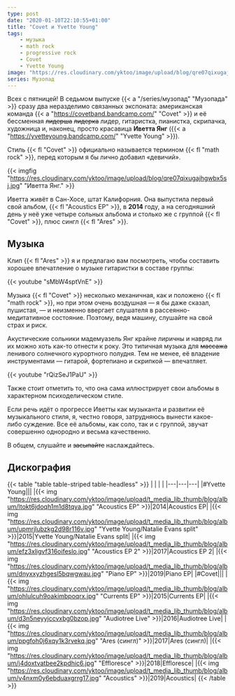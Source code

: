 ```yaml
---
type: post
date: "2020-01-10T22:10:55+01:00"
title: "Covet и Yvette Young"
tags:
    - музыка
    - math rock
    - progressive rock
    - Covet
    - Yvette Young
image: "https://res.cloudinary.com/yktoo/image/upload/blog/qre07qixugajhgwbx5sj.jpg"
series: Музопад
---
```


Всех с пятницей! В седьмом выпуске {{< a "/series/музопад" "Музопада" >}} сразу два неразделимо связанных экспоната: американская команда {{< a "https://covetband.bandcamp.com/" "Covet" >}} и её бессменная ~~лидерша~~ ~~лидерка~~ лидер, гитаристка, пианистка, скрипачка, художница и, наконец, просто красавица **Иветта Янг** ({{< a "https://yvetteyoung.bandcamp.com/" "Yvette Young" >}}).

Стиль {{< fl "Covet" >}} официально называется термином {{< fl "math rock" >}}, перед которым я бы лично добавил «девичий».

<!--more-->

{{< imgfig "https://res.cloudinary.com/yktoo/image/upload/blog/qre07qixugajhgwbx5sj.jpg" "Иветта Янг." >}}

Иветта живёт в Сан-Хосе, штат Калифорния. Она выпустила первый свой альбом, {{< fl "Acoustics EP" >}}, в **2014** году, а на сегодняшний день у неё уже четыре сольных альбома и столько же с группой {{< fl "Covet" >}}, плюс сингл {{< fl "Ares" >}}.

## Музыка

Клип {{< fl "Ares" >}} я и предлагаю вам посмотреть, чтобы составить хорошее впечатление о музыке гитаристки в составе группы:

{{< youtube "sMbW4sptVnE" >}}

Музыка {{< fl "Covet" >}} несколько механичная, как и положено {{< fl "math rock" >}}, но при этом очень воздушная — я бы даже сказал, пушистая, — и неизменно ввергает слушателя в рассеянно-медитативное состояние. Поэтому, ведя машину, слушайте на свой страх и риск.

Акустические сольники мадемуазель Янг крайне лиричны и навряд ли их можно хоть как-то отнести к року. Это типичная музыка для ~~массажа~~ ленивого солнечного курортного полудня. Тем не менее, её владение инструментами — гитарой, фортепиано и скрипкой — впечатляет.

{{< youtube "rQizSeJ1PaU" >}}

Также стоит отметить то, что она сама иллюстрирует свои альбомы в характерном психоделическом стиле.

Если речь идёт о прогрессе Иветты как музыканта и развитии её музыкального стиля, я, честно говоря, затрудняюсь вынести какое-либо суждение. Все её альбомы, как соло, так и с группой, звучат совершенно однородно и весьма качественно.

В общем, слушайте и ~~засыпайте~~ наслаждайтесь.

## Дискография

{{< table "table table-striped table-headless" >}}
|   |   |   |
|---|---|---|
|#Yvette Young|||
|{{< img "https://res.cloudinary.com/yktoo/image/upload/t_media_lib_thumb/blog/album/ltokt6jdoqh1m1d8tqya.jpg" "Acoustics EP" >}}|2014|Acoustics EP|
|{{< img "https://res.cloudinary.com/yktoo/image/upload/t_media_lib_thumb/blog/album/upmrjlubzkg2d98r116v.jpg" "Yvette Young​/​Natalie Evans split" >}}|2015|Yvette Young​/​Natalie Evans split|
|{{< img "https://res.cloudinary.com/yktoo/image/upload/t_media_lib_thumb/blog/album/efz3xligvf316oifeslo.jpg" "Acoustics EP 2" >}}|2017|Acoustics EP 2|
|{{< img "https://res.cloudinary.com/yktoo/image/upload/t_media_lib_thumb/blog/album/dnyxxyzhgesl5bqwgwau.jpg" "Piano EP" >}}|2019|Piano EP|
|#Covet|||
|{{< img "https://res.cloudinary.com/yktoo/image/upload/t_media_lib_thumb/blog/album/ohlulcuh9oakimbpoqrx.jpg" "Currents EP" >}}|2015|Currents EP|
|{{< img "https://res.cloudinary.com/yktoo/image/upload/t_media_lib_thumb/blog/album/d3n5neyyjccvxbg0bzop.jpg" "Audiotree Live" >}}|2016|Audiotree Live|
|{{< img "https://res.cloudinary.com/yktoo/image/upload/t_media_lib_thumb/blog/album/ppgfoh0j6xqy1k3rvekq.jpg" "Ares (сингл)" >}}|2017|Ares (сингл)|
|{{< img "https://res.cloudinary.com/yktoo/image/upload/t_media_lib_thumb/blog/album/j4doxtvatbee2kpdhic6.jpg" "Effloresce" >}}|2018|Effloresce|
|{{< img "https://res.cloudinary.com/yktoo/image/upload/t_media_lib_thumb/blog/album/v4nxm0y6ebduaxgrrg17.jpg" "Acoustics" >}}|2019|Acoustics|
{{< /table >}}

